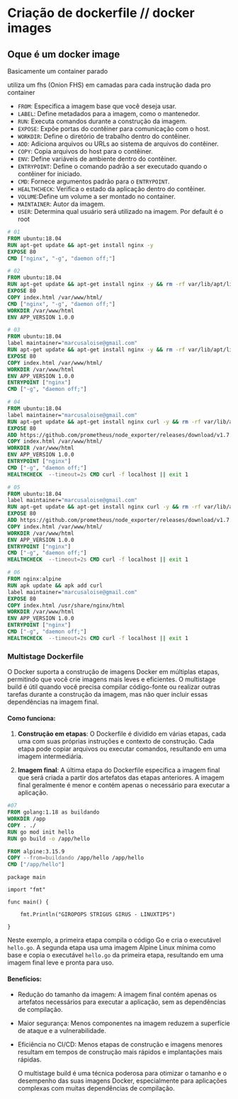 # Criação de dockerfile // docker images

## Oque é um docker image

Basicamente um container parado

utiliza um fhs (Onion FHS) em camadas para cada instrução dada pro container 

- `FROM`: Especifica a imagem base que você deseja usar.
- `LABEL`: Define metadados para a imagem, como o mantenedor.
- `RUN`: Executa comandos durante a construção da imagem.
- `EXPOSE`: Expõe portas do contêiner para comunicação com o host.
- `WORKDIR`: Define o diretório de trabalho dentro do contêiner.
- `ADD`: Adiciona arquivos ou URLs ao sistema de arquivos do contêiner.
- `COPY`: Copia arquivos do host para o contêiner.
- `ENV`: Define variáveis de ambiente dentro do contêiner.
- `ENTRYPOINT`: Define o comando padrão a ser executado quando o contêiner for iniciado.
- `CMD`: Fornece argumentos padrão para o `ENTRYPOINT`.
- `HEALTHCHECK`: Verifica o estado da aplicação dentro do contêiner.
- `VOLUME`:Define um volume a ser montado no container.
- `MAINTAINER`: Autor da imagem.
- `USER`: Determina qual usuário será utilizado na imagem. Por default é o root


```Dockerfile
# 01
FROM ubuntu:18.04
RUN apt-get update && apt-get install nginx -y
EXPOSE 80
CMD ["nginx", "-g", "daemon off;"]
```

```Dockerfile
# 02
FROM ubuntu:18.04
RUN apt-get update && apt-get install nginx -y && rm -rf var/lib/apt/lists/*
EXPOSE 80
COPY index.html /var/www/html/
CMD ["nginx", "-g", "daemon off;"]
WORKDIR /var/www/html
ENV APP_VERSION 1.0.0
```

```Dockerfile
# 03
FROM ubuntu:18.04
label maintainer="marcusaloise@gmail.com"
RUN apt-get update && apt-get install nginx -y && rm -rf var/lib/apt/lists/*
EXPOSE 80
COPY index.html /var/www/html/
WORKDIR /var/www/html
ENV APP_VERSION 1.0.0
ENTRYPOINT ["nginx"]
CMD ["-g", "daemon off;"]
```

```Dockerfile
# 04
FROM ubuntu:18.04
label maintainer="marcusaloise@gmail.com"
RUN apt-get update && apt-get install nginx curl -y && rm -rf var/lib/apt/lists/*
EXPOSE 80
ADD https://github.com/prometheus/node_exporter/releases/download/v1.7.0/node_exporter-1.7.0.linux-amd64.tar.gz /root/node-exporter
COPY index.html /var/www/html/
WORKDIR /var/www/html
ENV APP_VERSION 1.0.0
ENTRYPOINT ["nginx"]
CMD ["-g", "daemon off;"]
HEALTHCHECK  --timeout=2s CMD curl -f localhost || exit 1
```

```Dockerfile
# 05
FROM ubuntu:18.04
label maintainer="marcusaloise@gmail.com"
RUN apt-get update && apt-get install nginx curl -y && rm -rf var/lib/apt/lists/*
EXPOSE 80
ADD https://github.com/prometheus/node_exporter/releases/download/v1.7.0/node_exporter-1.7.0.linux-amd64.tar.gz /root/node-exporter
COPY index.html /var/www/html/
WORKDIR /var/www/html
ENV APP_VERSION 1.0.0
ENTRYPOINT ["nginx"]
CMD ["-g", "daemon off;"]
HEALTHCHECK  --timeout=2s CMD curl -f localhost || exit 1
```

```Dockerfile
# 06
FROM nginx:alpine
RUN apk update && apk add curl
label maintainer="marcusaloise@gmail.com"
EXPOSE 80
COPY index.html /usr/share/nginx/html
WORKDIR /var/www/html
ENV APP_VERSION 1.0.0
ENTRYPOINT ["nginx"]
CMD ["-g", "daemon off;"]
HEALTHCHECK  --timeout=2s CMD curl -f localhost || exit 1
```
### Multistage Dockerfile

O Docker suporta a construção de imagens Docker em múltiplas etapas, permitindo que você crie imagens mais leves e eficientes. O multistage build é útil quando você precisa compilar código-fonte ou realizar outras tarefas durante a construção da imagem, mas não quer incluir essas dependências na imagem final.

#### Como funciona:

1. **Construção em etapas**: O Dockerfile é dividido em várias etapas, cada uma com suas próprias instruções e contexto de construção. Cada etapa pode copiar arquivos ou executar comandos, resultando em uma imagem intermediária.

2. **Imagem final**: A última etapa do Dockerfile especifica a imagem final que será criada a partir dos artefatos das etapas anteriores. A imagem final geralmente é menor e contém apenas o necessário para executar a aplicação.


```Dockerfile
#07
FROM golang:1.18 as buildando
WORKDIR /app
COPY . ./
RUN go mod init hello
RUN go build -o /app/hello

FROM alpine:3.15.9
COPY --from=buildando /app/hello /app/hello
CMD ["/app/hello"]
```

```golang
package main

import "fmt"

func main() {

    fmt.Println("GIROPOPS STRIGUS GIRUS - LINUXTIPS")

}
```
Neste exemplo, a primeira etapa compila o código Go e cria o executável `hello.go`. A segunda etapa usa uma imagem Alpine Linux mínima como base e copia o executável `hello.go` da primeira etapa, resultando em uma imagem final leve e pronta para uso.


#### Benefícios:

- Redução do tamanho da imagem: A imagem final contém apenas os artefatos necessários para executar a aplicação, sem as dependências de compilação.
- Maior segurança: Menos componentes na imagem reduzem a superfície de ataque e a vulnerabilidade.
- Eficiência no CI/CD: Menos etapas de construção e imagens menores resultam em tempos de construção mais rápidos e implantações mais rápidas.

	O multistage build é uma técnica poderosa para otimizar o tamanho e o desempenho das suas imagens Docker, especialmente para aplicações complexas com muitas dependências de compilação.

